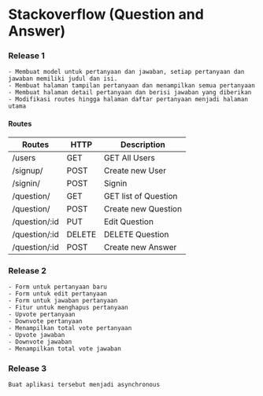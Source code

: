# Stackoverflow (Question and Answer)
### Release 1
```
- Membuat model untuk pertanyaan dan jawaban, setiap pertanyaan dan jawaban memiliki judul dan isi.
- Membuat halaman tampilan pertanyaan dan menampilkan semua pertanyaan
- Membuat halaman detail pertanyaan dan berisi jawaban yang diberikan
- Modifikasi routes hingga halaman daftar pertanyaan menjadi halaman utama
```

#### Routes
| Routes              | HTTP   | Description          |
|---------------------|--------|----------------------|
| /users              | GET    | GET All Users        |
| /signup/            | POST   | Create new User      |
| /signin/            | POST   | Signin               |
| /question/          | GET    | GET list of Question |
| /question/          | POST   | Create new Question  |
| /question/:id       | PUT    | Edit Question        |
| /question/:id       | DELETE | DELETE Question      |
| /question/:id       | POST   | Create new Answer    |

### Release 2
```
- Form untuk pertanyaan baru
- Form untuk edit pertanyaan
- Form untuk jawaban pertanyaan
- Fitur untuk menghapus pertanyaan
- Upvote pertanyaan
- Downvote pertanyaan
- Menampilkan total vote pertanyaan
- Upvote jawaban
- Downvote jawaban
- Menampilkan total vote jawaban
```
### Release 3
```
Buat aplikasi tersebut menjadi asynchronous
```
